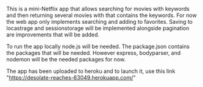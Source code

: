 This is a mini-Netflix app that allows searching for movies with keywords and then returning several movies with that contains the keywords.
For now the web app only implements searching and adding to favorites. 
Saving to locastrage and sessionstorage will be implemented alongside pagination are improvements that will be added.

To run the app locally node.js will be needed. The package.json contains the packages that will be needed. However express, bodyparser, and nodemon will be the needed packages for now.

The app has been uploaded to heroku and to launch it, use this link
"https://desolate-reaches-63049.herokuapp.com/"
 